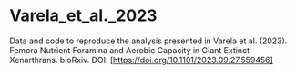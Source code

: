 # Varela_et_al._2023
Data and code to reproduce the analysis presented in Varela et al. (2023). Femora Nutrient Foramina and Aerobic Capacity in Giant Extinct Xenarthrans. bioRxiv. DOI: [https://doi.org/10.1101/2023.09.27.559456]


